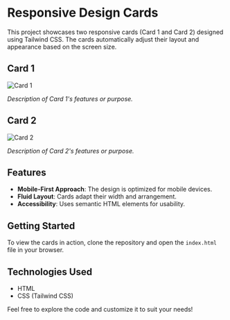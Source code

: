 # Responsive Design Cards

This project showcases two responsive cards (Card 1 and Card 2) designed using Tailwind CSS. The cards automatically adjust their layout and appearance based on the screen size.

## Card 1

![Card 1](assets/Card1.png)

*Description of Card 1's features or purpose.*

## Card 2

![Card 2](Card2.png)

*Description of Card 2's features or purpose.*

## Features

- **Mobile-First Approach**: The design is optimized for mobile devices.
- **Fluid Layout**: Cards adapt their width and arrangement.
- **Accessibility**: Uses semantic HTML elements for usability.

## Getting Started

To view the cards in action, clone the repository and open the `index.html` file in your browser.

## Technologies Used

- HTML
- CSS (Tailwind CSS)

Feel free to explore the code and customize it to suit your needs!
